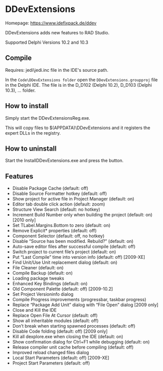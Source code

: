# DDevExtensions
Homepage: https://www.idefixpack.de/ddev

DDevExtensions adds new features to RAD Studio.

Supported Delphi Versions 10.2 and 10.3

## Compile

Requires: jedi\jedi.inc file in the IDE's source path.

In the `Code\DDevExtensions folder` open the `DDevExtensions.groupproj` file in the Delphi IDE.
The file is in the D_D102 (Delphi 10.2), D_D103 (Delphi 10.3), ... folder.


## How to install

Simply start the DDevExtensionsReg.exe.

This will copy files to $(APPDATA)\DDevExtensions and it registers the expert DLLs
in the registry.


## How to uninstall

Start the InstallDDevExtensions.exe and press the <Uninstall> button.


## Features

- Disable Package Cache (default: off)
- Disable Source Formatter hotkey (default: off)
- Show project for active file in Project Manager (default: on)
- Editor tab double click action (default: zoom)
- Structure View Search (default: no hotkey)
- Increment Build Number only when building the project (default: on) [2010 only]
- Set TLabel.Margins.Bottom to zero (default: on)
- Remove Explicit* properties (default: off)
- Component Selector (default: off, no hotkey)
- Disable “Source has been modified. Rebuild?” (default: on)
- Auto-save editor files after successful compile (default: off)
- Switch project to current file’s project (default: on)
- Put “Last Compile” time into version info (default: off) [2009-XE]
- Find Unit/Use Unit replacement dialog (default: on)
- File Cleaner (default: on)
- Compile Backup (default: on)
- Loading package tweaks
- Enhanced Key Bindings (default: on)
- Old Component Palette (default: off) [2009-10.2]
- Set Project Versioninfo dialog
- Compile Progress improvements (progressbar, taskbar progress)
- Replace “Package Add Unit” dialog with “File Open” dialog [2009 only]
- Close and Kill the IDE
- Replace Open File At Cursor (default: off)
- Show all inheritable modules (default: off)
- Don’t break when starting spawned processes (default: off)
- Disable Code folding (default: off) [2009 only]
- Kill all dexplore.exe when closing the IDE (default: on)
- Show confirmation dialog for Ctrl+F1 while debugging (default: on)
- Release compiler unit cache before compiling (default: off)
- Improved reload changed files dialog
- Local Start Parameters (default: off) [2009-XE]
- Project Start Parameters (default: off)
